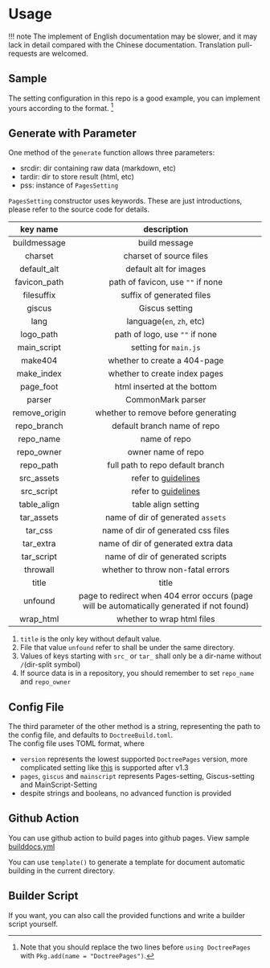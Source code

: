 # Usage
!!! note
	The implement of English documentation may be slower, and it may lack in detail compared with the Chinese documentation. Translation pull-requests are welcomed.

## Sample
The setting configuration in this repo is a good example, you can implement yours according to the format. [^1]

## Generate with Parameter
One method of the `generate` function allows three parameters:
* srcdir: dir containing raw data (markdown, etc)
* tardir: dir to store result (html, etc)
* pss: instance of `PagesSetting`

`PagesSetting` constructor uses keywords. These are just introductions, please refer to the source code for details.

| key name | description |
| :-: | :-: |
| buildmessage | build message |
| charset | charset of source files |
| default_alt | default alt for images |
| favicon_path | path of favicon, use `""` if none |
| filesuffix | suffix of generated files |
| giscus | Giscus setting |
| lang | language(`en`, `zh`, etc) |
| logo_path | path of logo, use `""` if none |
| main_script | setting for `main.js` |
| make404 | whether to create a 404-page |
| make_index | whether to create index pages |
| page_foot | html inserted at the bottom |
| parser | CommonMark parser |
| remove_origin | whether to remove before generating |
| repo_branch | default branch name of repo |
| repo_name | name of repo |
| repo_owner | owner name of repo |
| repo_path | full path to repo default branch |
| src_assets | refer to [guidelines](guidelines.md#dir-managing) |
| src_script | refer to [guidelines](guidelines.md#dir-managing) |
| table_align | table align setting |
| tar_assets | name of dir of generated `assets` |
| tar_css | name of dir of generated css files |
| tar_extra | name of dir of generated extra data |
| tar_script | name of dir of generated scripts |
| throwall | whether to throw non-fatal errors |
| title | title |
| unfound | page to redirect when 404 error occurs (page will be automatically generated if not found) |
| wrap_html | whether to wrap html files |

1. `title` is the only key without default value.
2. File that value `unfound` refer to shall be under the same directory.
3. Values of keys starting with `src_` or `tar_` shall only be a dir-name without `/`(dir-split symbol)
4. If source data is in a repository, you should remember to set `repo_name` and `repo_owner`

## Config File
The third parameter of the other method is a string, representing the path to the config file, and defaults to `DoctreeBuild.toml`.\
The config file uses TOML format, where
- `version` represents the lowest supported `DoctreePages` version, more complicated setting like [this](https://pkgdocs.julialang.org/v1/compatibility/) is supported after v1.3
- `pages`, `giscus` and `mainscript` represents Pages-setting, Giscus-setting and MainScript-Setting
- despite strings and booleans, no advanced function is provided

## Github Action
You can use github action to build pages into github pages. View sample [builddocs.yml](https://github.com/JuliaRoadmap/DoctreePages.jl/blob/master/.github/workflows/builddocs.yml)

You can use `template()` to generate a template for document automatic building in the current directory.

## Builder Script
If you want, you can also call the provided functions and write a builder script yourself.

[^1]: Note that you should replace the two lines before `using DoctreePages` with `Pkg.add(name = "DoctreePages")`.
